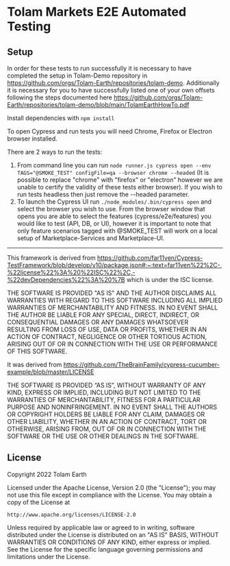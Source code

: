 # Tolam Markets E2E Automated Testing

## Setup

In order for these tests to run successfully it is necessary to have completed the setup
in Tolam-Demo repository in https://github.com/orgs/Tolam-Earth/repositories/tolam-demo.  Additionally 
it is necessary for you to have successfully listed one of your own offsets following the steps documented here
https://github.com/orgs/Tolam-Earth/repositories/tolam-demo/blob/main/TolamEarthHowTo.pdf

Install dependencies with `npm install`

To open Cypress and run tests you will need Chrome, 
Firefox or Electron browser installed.

There are 2 ways to run the tests:

1. From command line you can run `node runner.js cypress open --env TAGS="@SMOKE_TEST" configFile=qa --browser chrome --headed`
   (It is possible to replace "chrome" with "firefox" or "electron" however we are unable to certify the validity of these tests either browser).  If you wish to run tests
headless then just remove the --headed parameter.
2. To launch the Cypress UI run `./node_modules/.bin/cypress open` and select 
the browser you wish to use.  From the browser window that opens you are able to 
select the features (cypress/e2e/features) you would like to test (API, DB, or UI), however it is important
to note that only feature scenarios tagged with @SMOKE_TEST will work on a local setup
of Marketplace-Services and Marketplace-UI.

---

This framework is derived from https://github.com/far11ven/Cypress-TestFramework/blob/develop/v10/package.json#:~:text=far11ven%22%2C-,%22license%22%3A%20%22ISC%22%2C,-%22devDependencies%22%3A%20%7B which is under the ISC license.

THE SOFTWARE IS PROVIDED "AS IS" AND THE AUTHOR DISCLAIMS ALL WARRANTIES WITH
REGARD TO THIS SOFTWARE INCLUDING ALL IMPLIED WARRANTIES OF MERCHANTABILITY
AND FITNESS. IN NO EVENT SHALL THE AUTHOR BE LIABLE FOR ANY SPECIAL, DIRECT,
INDIRECT, OR CONSEQUENTIAL DAMAGES OR ANY DAMAGES WHATSOEVER RESULTING FROM
LOSS OF USE, DATA OR PROFITS, WHETHER IN AN ACTION OF CONTRACT, NEGLIGENCE OR
OTHER TORTIOUS ACTION, ARISING OUT OF OR IN CONNECTION WITH THE USE OR
PERFORMANCE OF THIS SOFTWARE.

It was derived from
https://github.com/TheBrainFamily/cypress-cucumber-example/blob/master/LICENSE

THE SOFTWARE IS PROVIDED “AS IS”, WITHOUT WARRANTY OF ANY KIND, EXPRESS OR IMPLIED,
INCLUDING BUT NOT LIMITED TO THE WARRANTIES OF MERCHANTABILITY, FITNESS FOR A PARTICULAR
PURPOSE AND NONINFRINGEMENT. IN NO EVENT SHALL THE AUTHORS OR COPYRIGHT HOLDERS BE LIABLE
FOR ANY CLAIM, DAMAGES OR OTHER LIABILITY, WHETHER IN AN ACTION OF CONTRACT,
TORT OR OTHERWISE, ARISING FROM, OUT OF OR IN CONNECTION WITH THE SOFTWARE OR
THE USE OR OTHER DEALINGS IN THE SOFTWARE.

## License

Copyright 2022 Tolam Earth

Licensed under the Apache License, Version 2.0 (the "License");
you may not use this file except in compliance with the License.
You may obtain a copy of the License at

    http://www.apache.org/licenses/LICENSE-2.0

Unless required by applicable law or agreed to in writing, software
distributed under the License is distributed on an "AS IS" BASIS,
WITHOUT WARRANTIES OR CONDITIONS OF ANY KIND, either express or implied.
See the License for the specific language governing permissions and
limitations under the License.

